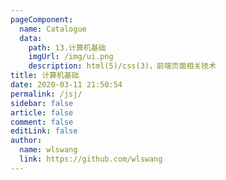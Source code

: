 ```yaml
---
pageComponent: 
  name: Catalogue
  data: 
    path: 13.计算机基础
    imgUrl: /img/ui.png
    description: html(5)/css(3)，前端页面相关技术
title: 计算机基础
date: 2020-03-11 21:50:54
permalink: /jsj/
sidebar: false
article: false
comment: false
editLink: false
author: 
  name: wlswang
  link: https://github.com/wlswang
---
```

